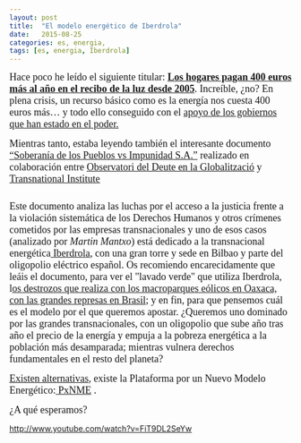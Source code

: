 ```yaml
---
layout: post
title:  "El modelo energético de Iberdrola"
date:   2015-08-25
categories: es, energia, 
tags: [es, energia, Iberdrola]
---
```


<span style="font-family:Ubuntu Light;"><span style="font-size:large;">Hace poco he leído el siguiente titular: <strong><a href="http://”http://www.publico.es/economia/hogares-pagan-400-euros-mas.html" target="_blank" rel="noopener noreferrer">Los hogares pagan 400 euros más al año en el recibo de la luz desde 2005</a></strong>.
Increíble, ¿no? En plena crisis, un recurso básico como es la energía nos cuesta 400 euros más… y todo ello conseguido con el <a href="https://vozpopuli.com/economia-y-finanzas/66922-una-legion-de-abogados-y-lobbistas-consiguio-que-zapatero-regalara-3-400-millones-a-las-electricas" target="_blank" rel="noopener noreferrer">apoyo de los gobiernos que han estado en el poder.</a></span></span>

<span style="font-family:Ubuntu Light;"><span style="font-size:large;">Mientras tanto, estaba leyendo también el interesante documento<a href="https://www.tni.org/files/publication-downloads/impunidadsaes.pdf" target="_blank" rel="noopener noreferrer"> “Soberanía de los Pueblos vs Impunidad S.A.”</a> realizado en colaboración entre <a href="http://odg.cat/es" target="_blank" rel="noopener noreferrer">Observatori del Deute en la Globalització</a>  y<a href="https://www.tni.org/es" target="_blank" rel="noopener noreferrer"> Transnational Institute</a>
</span></span>

<a href="https://www.tni.org/es/publicacion/soberania-de-los-pueblos-versus-impunidad-sa"><img class="aligncenter" src="https://www.tni.org/files/styles/cover_image/public/cover-images/impunidadsaes.png?itok=rKmes9oH" alt="" /></a><!--more-->

<span style="font-family:Ubuntu Light;"><span style="font-size:large;">Este documento analiza las luchas por el acceso a la justicia frente a la violación sistemática de los Derechos Humanos y otros crímenes cometidos por las empresas transnacionales y uno de esos casos (analizado por <em>Martin Mantxo</em>) está dedicado a la transnacional energética<a href="http://ibertrola.blogspot.com.es/," target="_blank" rel="noopener noreferrer"> Iberdrola</a>, con una gran torre y sede en Bilbao y parte del oligopolio eléctrico español. Os recomiendo encarecidamente que leáis el documento, para ver el "lavado verde" que utiliza Iberdrola, l<a href="http://issuu.com/ekologistakmartxanboletina/docs/iberdrola_tribunal_bilbao_declaraci">os destrozos que realiza con los macroparques eólicos en Oaxaca, con las grandes represas en Brasil</a>;  y en fin,  para que pensemos cuál es el modelo por el que queremos apostar.
¿Queremos uno dominado por las grandes transnacionales, con un oligopolio que sube año tras año el precio de la energía y empuja a la pobreza energética a la población más desamparada; mientras vulnera derechos fundamentales en el resto del planeta? </span></span>

<span style="font-family:Ubuntu Light;"><span style="font-size:large;"><a href="http://izaroblog.com/2012/09/12/cooperativas-energeticas/" target="_blank" rel="noopener noreferrer">Existen alternativas</a>, existe la Plataforma por un Nuevo Modelo Energético:<a href="http://www.nuevomodeloenergetico.org/pgs2/" target="_blank" rel="noopener noreferrer"> PxNME</a> .</span></span>

<span style="font-family:Ubuntu Light;"><span style="font-size:large;">¿A qué esperamos?</span></span>

http://www.youtube.com/watch?v=FiT9DL2SeYw